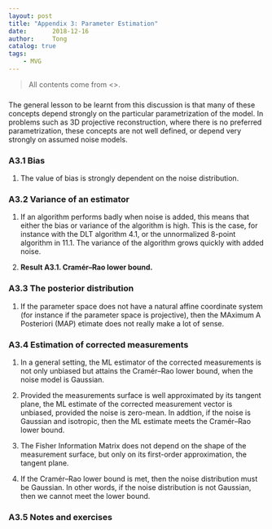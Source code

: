 ```yaml
---
layout: post
title: "Appendix 3: Parameter Estimation"
date:       2018-12-16
author:     Tong
catalog: true
tags:
    - MVG
---
```


> All contents come from <<Multiple View Geometry in Computer Vision>>.

###

The general lesson to be learnt from this discussion is that many of these concepts depend strongly on the particular parametrization of the model. In problems such as 3D projective reconstruction, where there is no preferred parametrization, these concepts are not well defined, or depend very strongly on assumed noise models.

### A3.1 Bias

1. The value of bias is strongly dependent on the noise distribution.

### A3.2 Variance of an estimator

1. If an algorithm performs badly when noise is added, this means that either the bias or variance of the algorithm is high. This is the case, for instance with the DLT algorithm 4.1, or the unnormalized 8-point algorithm in 11.1. The variance of the algorithm grows quickly with added noise.

2. __Result A3.1. Cramér–Rao lower bound.__

### A3.3 The posterior distribution

1. If the parameter space does not have a natural affine coordinate system (for instance if the parameter space is projective), then the MAximum A Posteriori (MAP) etimate does not really make a lot of sense.

### A3.4 Estimation of corrected measurements

1. In a general setting, the ML estimator of the corrected measurements is not only unbiased but attains the Cramér–Rao lower bound, when the noise model is Gaussian.

2. Provided the measurements surface is well approximated by its tangent plane, the ML estimate of the corrected measurement vector is unbiased, provided the noise is zero-mean. In addtion, if the noise is Gaussian and isotropic, then the ML estimate meets the Cramér–Rao lower bound.

3. The Fisher Information Matrix does not depend on the shape of the measurement surface, but only on its first-order approximation, the tangent plane.

4. If the Cramér–Rao lower bound is met, then the noise distribution must be Gaussian. In other words, if the noise distribution is not Gaussian, then we cannot meet the lower bound.

### A3.5 Notes and exercises
